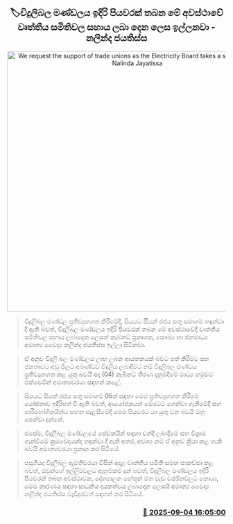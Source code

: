 <p align='center'><b><h2 align='center' title='We request the support of trade unions as the Electricity Board takes a step forward - Nalinda Jayatissa'>🏷විදුලිබල මණ්ඩලය ඉදිරි පියවරක් තබන මේ අවස්ථාවේ වෘත්තීය සමිතිවල සහාය ලබා දෙන ලෙස ඉල්ලනවා - නලින්ද ජයතිස්ස</h2></b></p>
<p align='center'><img src='https://helakuru.sgp1.cdn.digitaloceanspaces.com/esana/images/lib/nalinda-jayathissa-medical-preess.jpg' width='600' alt='We request the support of trade unions as the Electricity Board takes a step forward - Nalinda Jayatissa'></p>

> විදුලිබල මණ්ඩල ප්‍රතිව්‍යුහගත කිරීමේදී, සියයට සිීයක් රජය සතු සමාගම් හඳුන්වා දී ඇති බවත්, විදුලිබල මණ්ඩලය ඉදිරි පියවරක් තබන මේ අවස්ථාවේදී වෘත්තීය සමිතිවල සහාය ලබාදෙන ලෙසත් කැබ්නට් ප්‍රකාශක, සෞඛ්‍ය හා ජනමාධ්‍ය අමාත්‍ය වෛද්‍ය නලින්ද ජයතිස්ස ඉල්ලා සිටිනවා.

> ඒ අනුව විදුලි බල මණ්ඩලය ලාභ ලබන ආයතනයක් බවට පත් කිරීමට සහ ජනතාවට අඩු මිලට අඛණ්ඩව විදුලිය ලබාදීමට නම් විදුලිබල මණ්ඩය ප්‍රතිව්‍යුහගත කළ යුතු බවයි අද (04) කැබිනට් තීරණ දැනුම්දීමේ මාධ්‍ය හමුවට එක්වෙමින් අමාත්‍යවරයා සඳහන් කළේ.

> සියයට සීයක් රජය සතු සමාගම් 05ක් සඳහා මෙම ප්‍රතිව්‍යුහගත කිරීමේ යෝජනාව ඉදිරිපත් වී ඇති බවත්, ආයෝජකයන් මෙරටට ගෙන්වා ගැනීමේදී සහ පාරිභෝගිකයින්ට සහන සැළසීමේදී මෙම පියවරට යා යුතු වන බවයි ඔහු පෙන්වා දුන්නේ.

> එසේම, විදුලිබල මණ්ඩලයේ සේවකයින් සඳහා වන්දි ලබාදීමේ සහ විශ්‍රාම ගැන්වීමේ ක්‍රමවේදයක්ද හඳුන්වා දී ඇති අතර, අවශ්‍ය නම් ඒ අනුව ක්‍රියා කළ හැකි බවයි අමාත්‍යවරයා ප්‍රකාශ කර සිටියේ.

> පසුගියදා විදුලිබල ඇමතිවරයා විසින් අදාළ වෘත්තීය සමිති සමඟ සාකච්ඡා කළ බවත්, ඔවුන්ගේ ඉල්ලීම්වලට ඇහුම්කම් දුන් බවත්, විදුලිබල මණ්ඩලය ඉදිරි පියවරක් තබන අවස්ථාවක, දේශපාලන හේතූන් මත වැඩ වර්ජනවලට නොයා, මෙම කාරණය සඳහා සාධනීය දායකත්වය ලබාදෙන ලෙසයි අමාත්‍ය වෛද්‍ය නලින්ද ජයතිස්ස වැඩිදුරටත් සඳහන් කර සිටියේ.



<h3 align='right'><a href='https://www.helakuru.lk/esana/p/113350/'>📅 2025-09-04 16:05:00</a></h3>
